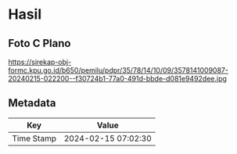 # Hasil

## Foto C Plano

https://sirekap-obj-formc.kpu.go.id/b650/pemilu/pdpr/35/78/14/10/09/3578141009087-20240215-022200--f30724b1-77a0-491d-bbde-d081e9492dee.jpg


## Metadata

| Key        | Value               |
| ---------- | ------------------- |
| Time Stamp | 2024-02-15 07:02:30 |



